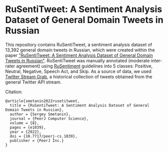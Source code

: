 # RuSentiTweet: A Sentiment Analysis Dataset of General Domain Tweets in Russian

This repository contains RuSentiTweet, a sentiment analysis dataset of 13,392 general domain tweets in Russian, which were created within the paper ["RuSentiTweet: A Sentiment Analysis Dataset of General Domain Tweets in Russian"](https://doi.org/10.7717/peerj-cs.1039). RuSentiTweet was manually annotated (moderate inter-rater agreement) using [RuSentiment](https://aclanthology.org/C18-1064/) guidelines into 5 classes: Positive, Neutral, Negative, Speech Act, and Skip. As a source of data, we used [Twitter Stream Grab](https://archive.org/details/twitterstream), a historical collection of tweets obtained from the general Twitter API stream. 

Citation:
```
@article{smetanin2022rusetitweet,
  title = {RuSentiTweet: A Sentiment Analysis Dataset of General Domain Tweets in Russian},
  author = {Sergey Smetanin},
  journal = {PeerJ Computer Science},
  volume = {8},
  pages = {e1039},
  year = {2022},
  doi = {10.7717/peerj-cs.1039},
  publisher = {PeerJ Inc.}
}
```
